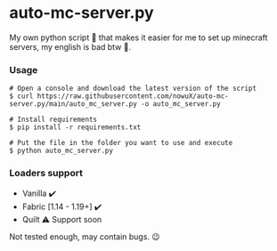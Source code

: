 # auto-mc-server.py

My own python script 🐍 that makes it easier for me to set up minecraft servers, my english is bad btw 🤖.

### Usage
```shell
# Open a console and download the latest version of the script
$ curl https://raw.githubusercontent.com/nowuX/auto-mc-server.py/main/auto_mc_server.py -o auto_mc_server.py

# Install requirements
$ pip install -r requirements.txt

# Put the file in the folder you want to use and execute
$ python auto_mc_server.py
```
### Loaders support
 - Vanilla ✔️
 - Fabric [1.14 - 1.19+] ✔️
 - Quilt ⚠️ Support soon

Not tested enough, may contain bugs. 😉
